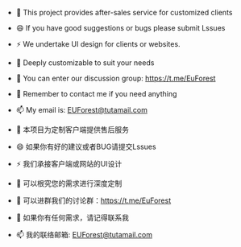 - 👋 This project provides after-sales service for customized clients
- 😄 If you have good suggestions or bugs please submit Lssues
- ⚡️ We undertake UI design for clients or websites.
- 👀 Deeply customizable to suit your needs
- 🌱 You can enter our discussion group: https://t.me/EuForest
- 💞 Remember to contact me if you need anything
- 📫 My email is: EUForest@tutamail.com



- 👋 本项目为定制客户端提供售后服务
- 😄 如果你有好的建议或者BUG请提交Lssues
- ⚡️ 我们承接客户端或网站的UI设计
- 👀 可以根究您的需求进行深度定制
- 🌱 可以进群我们的讨论群：https://t.me/EuForest
- 💞 如果你有任何需求，请记得联系我
- 📫 我的联络邮箱: EUForest@tutamail.com
